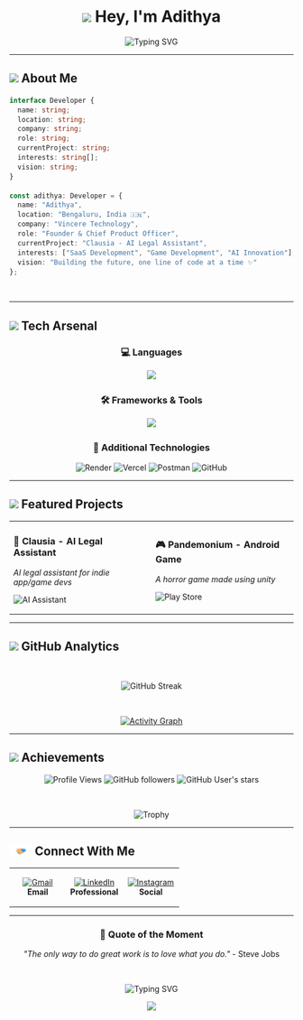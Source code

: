 <div align="center">

# <img src="https://media.giphy.com/media/hvRJCLFzcasrR4ia7z/giphy.gif" width="30px"> Hey, I'm Adithya

![Typing SVG](https://readme-typing-svg.herokuapp.com?font=Fira+Code&size=25&duration=3000&pause=1000&color=FF6B9D&background=FFFFFF00&center=true&vCenter=true&multiline=true&width=800&height=120&lines=Full+Stack+Web+Developer+%7C+Game+Developer;Building+AI+Legal+Assistant+-+Clausia;Creating+Next-Gen+SaaS+Tools;)

</div>

---

## <img src="https://media.giphy.com/media/iY8CRBdQXODJSCERIr/giphy.gif" width="30px"> About Me

```typescript
interface Developer {
  name: string;
  location: string;
  company: string;
  role: string;
  currentProject: string;
  interests: string[];
  vision: string;
}

const adithya: Developer = {
  name: "Adithya",
  location: "Bengaluru, India 🇮🇳",
  company: "Vincere Technology",
  role: "Founder & Chief Product Officer",
  currentProject: "Clausia - AI Legal Assistant",
  interests: ["SaaS Development", "Game Development", "AI Innovation"],
  vision: "Building the future, one line of code at a time ✨"
};
```

<br clear="both">

---

## <img src="https://media2.giphy.com/media/QssGEmpkyEOhBCb7e1/giphy.gif?cid=ecf05e47a0n3gi1bfqntqmob8g9aid1oyj2wr3ds3mg700bl&rid=giphy.gif" width="25px"> Tech Arsenal

<div align="center">

### 💻 Languages
<p>
  <img src="https://skillicons.dev/icons?i=cs,typescript,python,dart" />
</p>

### 🛠️ Frameworks & Tools  
<p>
  <img src="https://skillicons.dev/icons?i=unity,nextjs,nestjs,flutter,supabase,postgresql,express" />
</p>

### 🔧 Additional Technologies
![Render](https://img.shields.io/badge/-Render-46E3B7?style=flat-square&logo=render&logoColor=white)
![Vercel](https://img.shields.io/badge/-Vercel-000000?style=flat-square&logo=vercel&logoColor=white)
![Postman](https://img.shields.io/badge/-Postman-FF6C37?style=flat-square&logo=postman&logoColor=white)
![GitHub](https://img.shields.io/badge/-GitHub-181717?style=flat-square&logo=github&logoColor=white)

</div>

---

## <img src="https://media.giphy.com/media/VgCDAzcKvsR6OM0uWg/giphy.gif" width="30px"> Featured Projects

<div align="center">

<table>
<tr>
<td width="50%">

### 🤖 Clausia - AI Legal Assistant
*AI legal assistant for indie app/game devs*

![AI Assistant](https://img.shields.io/badge/AI%20Legal%20Assistant-In%20Development-FF6B9D?style=for-the-badge&logo=openai&logoColor=white)

</td>
<td width="50%">

### 🎮 Pandemonium - Android Game
*A horror game made using unity*

![Play Store](https://img.shields.io/badge/Google%20Play-Published-34A853?style=for-the-badge&logo=google-play&logoColor=white)

</td>
</tr>
</table>

</div>

---

## <img src="https://media.giphy.com/media/W5eoZHPpUx9sapR0eu/giphy.gif" width="30px"> GitHub Analytics

<div align="center">

<br>

![GitHub Streak](https://github-readme-streak-stats.herokuapp.com/?user=aDiThYa-808&theme=react&border=FF6B9D&stroke=FF6B9D&ring=FFE66D&fire=FF6B9D&currStreakLabel=FFE66D&sideNums=FFFFFF&currStreakNum=FFFFFF&sideLabels=FFFFFF&dates=FFFFFF&background=0D1117)

<br>

[![Activity Graph](https://github-readme-activity-graph.vercel.app/graph?username=aDiThYa-808&theme=react-dark&bg_color=0D1117&color=FF6B9D&line=FFE66D&point=FF6B9D&area=true&hide_border=true)](https://github.com/ashutosh00710/github-readme-activity-graph)

</div>

---

## <img src="https://media.giphy.com/media/LnQjpWaON8nhr21vNW/giphy.gif" width="30px"> Achievements

<div align="center">

![Profile Views](https://komarev.com/ghpvc/?username=aDiThYa-808&color=FF6B9D&style=for-the-badge&label=Profile+Views)
![GitHub followers](https://img.shields.io/github/followers/aDiThYa-808?color=FF6B9D&logoColor=white&style=for-the-badge&logo=github&label=Followers)
![GitHub User's stars](https://img.shields.io/github/stars/aDiThYa-808?color=FFE66D&logoColor=white&style=for-the-badge&logo=github&label=Total%20Stars)

<br>

![Trophy](https://github-profile-trophy.vercel.app/?username=aDiThYa-808&theme=radical&no-frame=false&no-bg=false&margin-w=4&row=2&column=4)

</div>

---

## <img src="https://github.com/0xAbdulKhalid/0xAbdulKhalid/raw/main/assets/mdImages/handshake.gif" width="40px"> Connect With Me

<div align="center">

<table>
<tr>
<td align="center" width="33%">

[![Gmail](https://img.shields.io/badge/Gmail-D14836?style=for-the-badge&logo=gmail&logoColor=white)](mailto:adithyas824@gmail.com)
<br>
**Email**

</td>
<td align="center" width="33%">

[![LinkedIn](https://img.shields.io/badge/LinkedIn-0077B5?style=for-the-badge&logo=linkedin&logoColor=white)](https://www.linkedin.com/in/adithya-s-088272287/)
<br>
**Professional**

</td>
<td align="center" width="33%">

[![Instagram](https://img.shields.io/badge/Instagram-E4405F?style=for-the-badge&logo=instagram&logoColor=white)](https://instagram.com/a_d_i_.x)
<br>
**Social**

</td>
</tr>
</table>

</div>

---

<div align="center">

### 💭 Quote of the Moment
*"The only way to do great work is to love what you do."* - Steve Jobs

<br>

![Typing SVG](https://readme-typing-svg.herokuapp.com?font=Fira+Code&size=18&duration=4000&pause=1000&color=FF6B9D&background=FFFFFF00&center=true&vCenter=true&width=500&lines=Thanks+for+visiting+my+profile!;Let's+build+something+amazing+together!;Always+learning%2C+always+growing+%F0%9F%9A%80)

<img src="https://capsule-render.vercel.app/api?type=waving&color=gradient&customColorList=6,11,20&height=100&section=footer"/>

</div>
